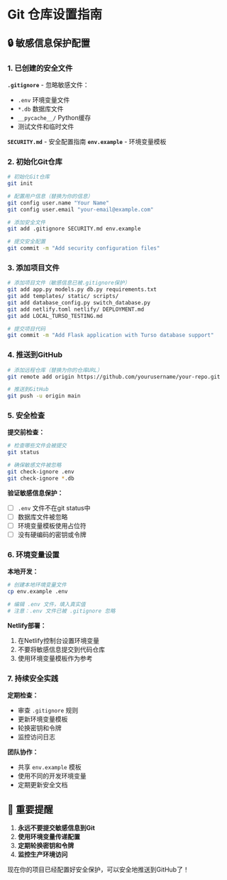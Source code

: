 # Git 仓库设置指南

## 🔒 敏感信息保护配置

### 1. 已创建的安全文件

**`.gitignore`** - 忽略敏感文件：
- `.env` 环境变量文件
- `*.db` 数据库文件
- `__pycache__/` Python缓存
- 测试文件和临时文件

**`SECURITY.md`** - 安全配置指南
**`env.example`** - 环境变量模板

### 2. 初始化Git仓库

```bash
# 初始化Git仓库
git init

# 配置用户信息（替换为你的信息）
git config user.name "Your Name"
git config user.email "your-email@example.com"

# 添加安全文件
git add .gitignore SECURITY.md env.example

# 提交安全配置
git commit -m "Add security configuration files"
```

### 3. 添加项目文件

```bash
# 添加项目文件（敏感信息已被.gitignore保护）
git add app.py models.py db.py requirements.txt
git add templates/ static/ scripts/
git add database_config.py switch_database.py
git add netlify.toml netlify/ DEPLOYMENT.md
git add LOCAL_TURSO_TESTING.md

# 提交项目代码
git commit -m "Add Flask application with Turso database support"
```

### 4. 推送到GitHub

```bash
# 添加远程仓库（替换为你的仓库URL）
git remote add origin https://github.com/yourusername/your-repo.git

# 推送到GitHub
git push -u origin main
```

### 5. 安全检查

**提交前检查：**
```bash
# 检查哪些文件会被提交
git status

# 确保敏感文件被忽略
git check-ignore .env
git check-ignore *.db
```

**验证敏感信息保护：**
- [ ] `.env` 文件不在git status中
- [ ] 数据库文件被忽略
- [ ] 环境变量模板使用占位符
- [ ] 没有硬编码的密钥或令牌

### 6. 环境变量设置

**本地开发：**
```bash
# 创建本地环境变量文件
cp env.example .env

# 编辑 .env 文件，填入真实值
# 注意：.env 文件已被 .gitignore 忽略
```

**Netlify部署：**
1. 在Netlify控制台设置环境变量
2. 不要将敏感信息提交到代码仓库
3. 使用环境变量模板作为参考

### 7. 持续安全实践

**定期检查：**
- 审查 `.gitignore` 规则
- 更新环境变量模板
- 轮换密钥和令牌
- 监控访问日志

**团队协作：**
- 共享 `env.example` 模板
- 使用不同的开发环境变量
- 定期更新安全文档

## 🚨 重要提醒

1. **永远不要提交敏感信息到Git**
2. **使用环境变量传递配置**
3. **定期轮换密钥和令牌**
4. **监控生产环境访问**

现在你的项目已经配置好安全保护，可以安全地推送到GitHub了！
